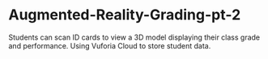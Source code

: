 # Augmented-Reality-Grading-pt-2
Students can scan ID cards to view a 3D model displaying their class grade and performance. 
Using Vuforia Cloud to store student data.
